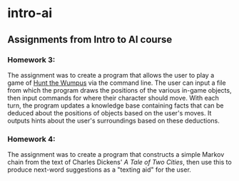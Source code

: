 # intro-ai
## Assignments from Intro to AI course


### Homework 3:
The assignment was to create a program that allows the user to play a game of [Hunt the Wumpus](https://en.wikipedia.org/wiki/Hunt_the_Wumpus) via the command line. The user can input a file from which the program draws the positions of the various in-game objects, then input commands for where their character should move. With each turn, the program updates a knowledge base containing facts that can be deduced about the positions of objects based on the user's moves. It outputs hints about the user's surroundings based on these deductions.


### Homework 4:
The assignment was to create a program that constructs a simple Markov chain from the text of Charles Dickens' *A Tale of Two Cities*, then use this to produce next-word suggestions as a "texting aid" for the user.
